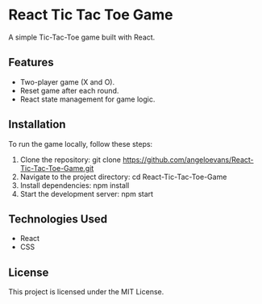 # React Tic Tac Toe Game

A simple Tic-Tac-Toe game built with React.

## Features
- Two-player game (X and O).
- Reset game after each round.
- React state management for game logic.

## Installation
To run the game locally, follow these steps:

1. Clone the repository:
   git clone https://github.com/angeloevans/React-Tic-Tac-Toe-Game.git
2. Navigate to the project directory:
    cd React-Tic-Tac-Toe-Game
3. Install dependencies:
    npm install
4. Start the development server:
   npm start

## Technologies Used
- React
- CSS

## License
This project is licensed under the MIT License.


